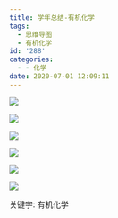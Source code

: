 ```yaml
---
title: 学年总结-有机化学
tags:
  - 思维导图
  - 有机化学
id: '288'
categories:
  - - 化学
date: 2020-07-01 12:09:11
---
```


![](https://img.limour.top/archives_2023/blog_wp/2020/07/考点总览_s.webp)

![](https://img.limour.top/archives_2023/blog_wp/2020/07/常见反应_s.webp)

![](https://img.limour.top/archives_2023/blog_wp/2020/07/谱学_s.webp)

![](https://img.limour.top/archives_2023/blog_wp/2020/07/一些表格_s.webp)

![](https://img.limour.top/archives_2023/blog_wp/2020/07/有机合成_s.webp)

![](https://img.limour.top/archives_2023/blog_wp/2020/04/qrcode_for_gh_2f2011f8d30c_1280-e1587098787293.jpg)

关键字: 有机化学